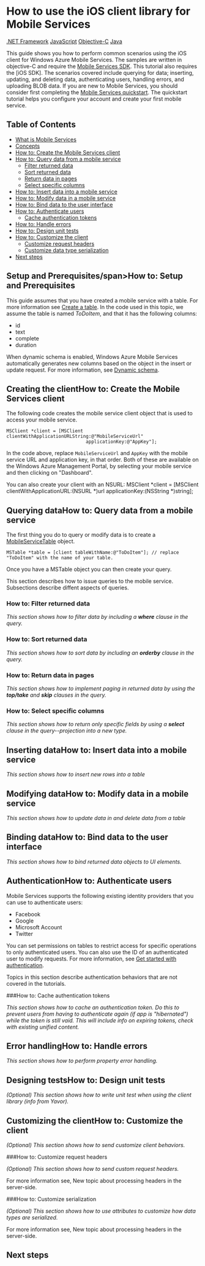 <properties linkid="mobile-services-how-to-iOS-client" urlDisplayName="iOS Client Library" pageTitle="How to use the iOS client library - Windows Azure Mobile Services feature guide" metaKeywords="Windows Azure Mobile Services, Mobile Service iOS client library, iOS client library" writer="glenga" metaDescription="Learn how to use the iOS client library for Windows Azure Mobile Services." metaCanonical="" disqusComments="1" umbracoNaviHide="0" />



<div chunk="../chunks/article-left-menu-iOS.md" />

# How to use the iOS client library for Mobile Services

<div class="dev-center-tutorial-selector"> 
  <a href="/en-us/develop/mobile/how-to-guides/how-to-dotnet-client" title=".NET Framework">.NET Framework</a>
    <a href="/en-us/develop/mobile/how-to-guides/how-to-js-client" title="JavaScript">JavaScript</a> 
	<a href="/en-us/develop/mobile/how-to-guides/how-to-ios-client" title="Objective-C">Objective-C</a> 
	<a href="/en-us/develop/mobile/how-to-guides/how-to-android-client" title="Java">Java</a>
</div>	


This guide shows you how to perform common scenarios using the iOS client for Windows Azure Mobile Services. The samples are written in objective-C and require the [Mobile Services SDK].  This tutorial also requires the [iOS SDK]. The scenarios covered include querying for data; inserting, updating, and deleting data, authenticating users, handling errors, and uploading BLOB data. If you are new to Mobile Services, you should consider first completing the [Mobile Services quickstart][Get started with Mobile Services]. The quickstart tutorial helps you configure your account and create your first mobile service.

## Table of Contents

- [What is Mobile Services][]
- [Concepts][]
- [How to: Create the Mobile Services client][]
- [How to: Query data from a mobile service][]
	- [Filter returned data]
    - [Sort returned data]
	- [Return data in pages]
	- [Select specific columns]
- [How to: Insert data into a mobile service]
- [How to: Modify data in a mobile service]
- [How to: Bind data to the user interface]
- [How to: Authenticate users]
	- [Cache authentication tokens]
- [How to: Handle errors]
- [How to: Design unit tests]
- [How to: Customize the client]
	- [Customize request headers]
	- [Customize data type serialization]
- [Next steps][]

<div chunk="../chunks/mobile-services-concepts.md" />

<h2><a name="setup"></a><span class="short-header">Setup and Prerequisites/span>How to: Setup and Prerequisites</h2>

This guide assumes that you have created a mobile service with a table.  For more information see [Create a table](http://msdn.microsoft.com/en-us/library/windowsazure/jj193162.aspx). In the code used in this topic, we assume the table is named *ToDoItem*, and that it has the following columns:

<ul>
<li>id</li>
<li>text</li>
<li>complete</li>
<li>duration</li>
</ul>
	
When dynamic schema is enabled, Windows Azure Mobile Services automatically generates new columns based on the object in the insert or update request. For more information, see [Dynamic schema](http://go.microsoft.com/fwlink/?LinkId=296271).

<h2><a name="create-client"></a><span class="short-header">Creating the client</span>How to: Create the Mobile Services client</h2>

The following code creates the mobile service client object that is used to access your mobile service. 

	MSClient *client = [MSClient clientWithApplicationURLString:@"MobileServiceUrl"
								 applicationKey:@"AppKey"];

In the code above, replace `MobileServiceUrl` and `AppKey` with the mobile service URL and application key, in that order. Both of these are available on the Windows Azure Management Portal, by selecting your mobile service and then clicking on "Dashboard".

You can also create your client with an NSURL:
	MSClient *client = [MSClient clientWithApplicationURL:(NSURL *)url
								 applicationKey:(NSString *)string];


<h2><a name="querying"></a><span class="short-header">Querying data</span>How to: Query data from a mobile service</h2>

The first thing you do to query or modify data is to create a [MobileServiceTable](http://go.microsoft.com/fwlink/?LinkId=290689) object.  

	MSTable *table = [client tableWithName:@"ToDoItem"]; // replace "ToDoItem" with the name of your table.

Once you have a MSTable object you can then create your query.

This section describes how to issue queries to the mobile service. Subsections describe diffent aspects of queries.

### <a name="filtering"></a>How to: Filter returned data

_This section shows how to filter data by including a **where** clause in the query._

### <a name="sorting"></a>How to: Sort returned data

_This section shows how to sort data by including an **orderby** clause in the query._

### <a name="paging"></a>How to: Return data in pages

_This section shows how to implement paging in returned data by using the **top/take** and **skip** clauses in the query._

### <a name="selecting"></a>How to: Select specific columns

_This section shows how to return only specific fields by using a **select** clause in the query--projection into a new type._

<h2><a name="inserting"></a><span class="short-header">Inserting data</span>How to: Insert data into a mobile service</h2>

_This section shows how to insert new rows into a table_

<h2><a name="modifying"></a><span class="short-header">Modifying data</span>How to: Modify data in a mobile service</h2>

_This section shows how to update data in and delete data from a table_

<h2><a name="binding"></a><span class="short-header">Binding data</span>How to: Bind data to the user interface</h2>

_This section shows how to bind returned data objects to UI elements._

<h2><a name="authentication"></a><span class="short-header">Authentication</span>How to: Authenticate users</h2>

Mobile Services supports the following existing identity providers that you can use to authenticate users:

- Facebook
- Google 
- Microsoft Account
- Twitter

You can set permissions on tables to restrict access for specific operations to only authenticated users. You can also use the ID of an authenticated user to modify requests. For more information, see [Get started with authentication].

Topics in this section describe authentication behaviors that are not covered in the tutorials.

###<a name="caching-tokens"></a>How to: Cache authentication tokens

_This section shows how to cache an authentication token. Do this to prevent users from having to authenticate again (if app is "hibernated") while the token is still vaid. This will include info on expiring tokens, check with existing unified content._

<h2><a name="errors"></a><span class="short-header">Error handling</span>How to: Handle errors</h2>

_This section shows how to perform property error handling._

<h2><a name="#unit-testing"></a><span class="short-header">Designing tests</span>How to: Design unit tests</h2>

_(Optional) This section shows how to write unit test when using the client library (info from Yavor)._

<h2><a name="#customizing"></a><span class="short-header">Customizing the client</span>How to: Customize the client</h2>

_(Optional) This section shows how to send customize client behaviors._

###<a name="custom-headers"></a>How to: Customize request headers

_(Optional) This section shows how to send custom request headers._

For more information see, New topic about processing headers in the server-side.

###<a name="custom-serialization"></a>How to: Customize serialization

_(Optional) This section shows how to use attributes to customize how data types are serialized._

For more information see, New topic about processing headers in the server-side.

## <a name="next-steps"></a>Next steps

<!-- Anchors. -->

[What is Mobile Services]: #what-is
[Concepts]: #concepts
[How to: Create the Mobile Services client]: #create-client
[How to: Query data from a mobile service]: #querying
[Filter returned data]: #filtering
[Sort returned data]: #sorting
[Return data in pages]: #paging
[Select specific columns]: #selecting
[How to: Bind data to the user interface]: #binding
[How to: Insert data into a mobile service]: #inserting
[How to: Modify data in a mobile service]: #modifying
[How to: Authenticate users]: #authentication
[Cache authentication tokens]: #caching-tokens
[How to: Upload images and large files]: #blobs
[How to: Handle errors]: #errors
[How to: Design unit tests]: #unit-testing 
[How to: Customize the client]: #customizing
[Customize request headers]: #custom-headers
[Customize data type serialization]: #custom-serialization
[Next Steps]: #next-steps

<!-- Images. -->

<!-- URLs. -->
[Get started with Mobile Services]: ../tutorials/mobile-services-get-started-iOS.md
[Mobile Services SDK]: http://go.microsoft.com/fwlink/?LinkId=257545
[Get started with authentication]: ./mobile-services-get-started-with-users-iOS.md
